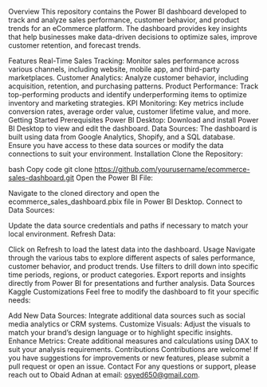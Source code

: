 Overview
This repository contains the Power BI dashboard developed to track and analyze sales performance, customer behavior, and product trends for an eCommerce platform. The dashboard provides key insights that help businesses make data-driven decisions to optimize sales, improve customer retention, and forecast trends.

Features
Real-Time Sales Tracking: Monitor sales performance across various channels, including website, mobile app, and third-party marketplaces.
Customer Analytics: Analyze customer behavior, including acquisition, retention, and purchasing patterns.
Product Performance: Track top-performing products and identify underperforming items to optimize inventory and marketing strategies.
KPI Monitoring: Key metrics include conversion rates, average order value, customer lifetime value, and more.
Getting Started
Prerequisites
Power BI Desktop: Download and install Power BI Desktop to view and edit the dashboard.
Data Sources: The dashboard is built using data from Google Analytics, Shopify, and a SQL database. Ensure you have access to these data sources or modify the data connections to suit your environment.
Installation
Clone the Repository:

bash
Copy code
git clone https://github.com/yourusername/ecommerce-sales-dashboard.git
Open the Power BI File:

Navigate to the cloned directory and open the ecommerce_sales_dashboard.pbix file in Power BI Desktop.
Connect to Data Sources:

Update the data source credentials and paths if necessary to match your local environment.
Refresh Data:

Click on Refresh to load the latest data into the dashboard.
Usage
Navigate through the various tabs to explore different aspects of sales performance, customer behavior, and product trends.
Use filters to drill down into specific time periods, regions, or product categories.
Export reports and insights directly from Power BI for presentations and further analysis.
Data Sources
Kaggle
Customizations
Feel free to modify the dashboard to fit your specific needs:

Add New Data Sources: Integrate additional data sources such as social media analytics or CRM systems.
Customize Visuals: Adjust the visuals to match your brand’s design language or to highlight specific insights.
Enhance Metrics: Create additional measures and calculations using DAX to suit your analysis requirements.
Contributions
Contributions are welcome! If you have suggestions for improvements or new features, please submit a pull request or open an issue.
Contact
For any questions or support, please reach out to Obaid Adnan at email: osyed650@gmail.com.
